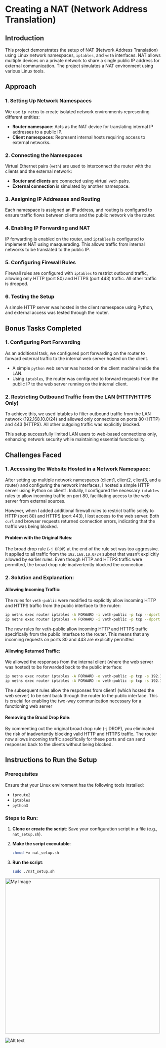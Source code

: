 # Creating a NAT (Network Address Translation)

## Introduction
This project demonstrates the setup of NAT (Network Address Translation) using Linux network namespaces, `iptables`, and `veth` interfaces. NAT allows multiple devices on a private network to share a single public IP address for external communication. The project simulates a NAT environment using various Linux tools.

## Approach
### 1. Setting Up Network Namespaces
We use `ip netns` to create isolated network environments representing different entities:

- **Router namespace**: Acts as the NAT device for translating internal IP addresses to a public IP.
- **Client namespaces**: Represent internal hosts requiring access to external networks.

### 2. Connecting the Namespaces
Virtual Ethernet pairs (`veth`) are used to interconnect the router with the clients and the external network:

- **Router and clients** are connected using virtual `veth` pairs.
- **External connection** is simulated by another namespace.

### 3. Assigning IP Addresses and Routing
Each namespace is assigned an IP address, and routing is configured to ensure traffic flows between clients and the public network via the router.

### 4. Enabling IP Forwarding and NAT
IP forwarding is enabled on the router, and `iptables` is configured to implement NAT using masquerading. This allows traffic from internal networks to be translated to the public IP.

### 5. Configuring Firewall Rules
Firewall rules are configured with `iptables` to restrict outbound traffic, allowing only HTTP (port 80) and HTTPS (port 443) traffic. All other traffic is dropped.

### 6. Testing the Setup
A simple HTTP server was hosted in the client namespace using Python, and external access was tested through the router.

## Bonus Tasks Completed

### 1. Configuring Port Forwarding
As an additional task, we configured port forwarding on the router to forward external traffic to the internal web server hosted on the client.


- A simple `python` web server  was hosted on the client machine inside the LAN.
- Using `iptables`, the router was configured to forward requests from the public IP to the web server running on the internal client.

### 2. Restricting Outbound Traffic from the LAN (HTTP/HTTPS Only)
To achieve this, we used iptables to filter outbound traffic from the LAN network (192.168.10.0/24) and allowed only connections on ports 80 (HTTP) and 443 (HTTPS). All other outgoing traffic was explicitly blocked.

This setup successfully limited LAN users to web-based connections only, enhancing network security while maintaining essential functionality.

## Challenges Faced
### 1. Accessing the Website Hosted in a Network Namespace:
After setting up multiple network namespaces (client1, client2, client3, and a router) and configuring the network interfaces, I hosted a simple HTTP server using Python on client1. Initially, I configured the necessary `iptables` rules to allow incoming traffic on port 80, facilitating access to the web server from external sources.

However, when I added additional firewall rules to restrict traffic solely to HTTP (port 80) and HTTPS (port 443), I lost access to the web server. Both `curl` and browser requests returned connection errors, indicating that the traffic was being blocked.

#### Problem with the Original Rules:
The broad drop rule (`-j DROP`) at the end of the rule set was too aggressive. It applied to all traffic from the `192.168.10.0/24` subnet that wasn’t explicitly allowed by earlier rules. Even though HTTP and HTTPS traffic were permitted, the broad drop rule inadvertently blocked the connection.

### 2. Solution and Explanation:

#### Allowing Incoming Traffic:
The rules for `veth-public` were modified to explicitly allow incoming HTTP and HTTPS traffic from the public interface to the router:

```bash
ip netns exec router iptables -A FORWARD -i veth-public -p tcp --dport 80 -j ACCEPT
ip netns exec router iptables -A FORWARD -i veth-public -p tcp --dport 443 -j ACCEPT
```
The new rules for veth-public allow incoming HTTP and HTTPS traffic specifically from the public interface to the router. This means that any incoming requests on ports 80 and 443 are explicitly permitted

#### Allowing Returned Traffic:
We allowed the responses from the internal client (where the web server was hosted) to be forwarded back to the public interface:

```bash
ip netns exec router iptables -A FORWARD -o veth-public -p tcp -s 192.168.10.0/24 --sport 80 -j ACCEPT
ip netns exec router iptables -A FORWARD -o veth-public -p tcp -s 192.168.10.0/24 --sport 443 -j ACCEPT

```

The subsequent rules allow the responses from client1 (which hosted the web server) to be sent back through the router to the public interface. This is crucial for enabling the two-way communication necessary for a functioning web server

#### Removing the Broad Drop Rule:
By commenting out the original broad drop rule (-j DROP), you eliminated the risk of inadvertently blocking valid HTTP and HTTPS traffic. The router now allows incoming traffic specifically for these ports and can send responses back to the clients without being blocked.




## Instructions to Run the Setup
### Prerequisites
Ensure that your Linux environment has the following tools installed:
- `iproute2`
- `iptables`
- `python3`


### Steps to Run:

1. **Clone or create the script**: Save your configuration script in a file (e.g., `nat_setup.sh`).

2. **Make the script executable**:
   ```bash
   chmod +x nat_setup.sh
   ```
3. **Run the script**:
   ```bash
   sudo ./nat_setup.sh
   ```

<img src="https://drive.google.com/file/d/1qbfd0ThUkrUMCWo11zOJ9nCUlCrzk-jS/view?usp=sharing" alt="My Image" width="500"/>


![Alt text](https://drive.google.com/file/d/1qbfd0ThUkrUMCWo11zOJ9nCUlCrzk-jS/view?usp=sharing)



